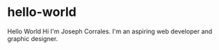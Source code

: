 # hello-world
Hello World
Hi I'm Joseph Corrales.
I'm an aspiring web developer and graphic designer.
